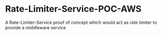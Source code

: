 # Rate-Limiter-Service-POC-AWS
A Rate-Limiter-Service proof of concept which would act as rate limiter to provide a middleware service 
